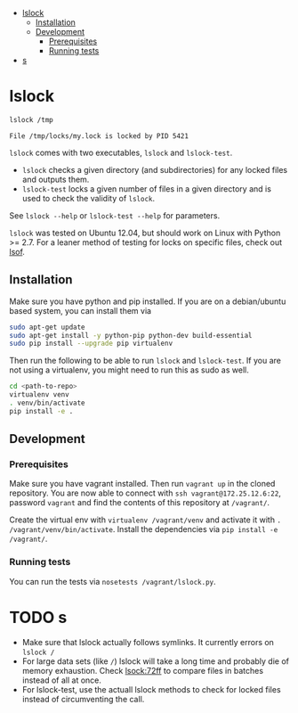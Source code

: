 - [lslock](#sec-1)
  - [Installation](#sec-1-1)
  - [Development](#sec-1-2)
    - [Prerequisites](#sec-1-2-1)
    - [Running tests](#sec-1-2-2)
- [s](#sec-2)

# lslock<a id="sec-1"></a>

```sh
lslock /tmp
```

    File /tmp/locks/my.lock is locked by PID 5421

`lslock` comes with two executables, `lslock` and `lslock-test`.

-   `lslock` checks a given directory (and subdirectories) for any locked files and outputs them.
-   `lslock-test` locks a given number of files in a given directory and is used to check the validity of `lslock`.

See `lslock --help` or `lslock-test --help` for parameters.

`lslock` was tested on Ubuntu 12.04, but should work on Linux with Python >= 2.7. For a leaner method of testing for locks on specific files, check out [lsof](https://linux.die.net/man/8/lsof).

## Installation<a id="sec-1-1"></a>

Make sure you have python and pip installed. If you are on a debian/ubuntu based system, you can install them via

```sh
sudo apt-get update
sudo apt-get install -y python-pip python-dev build-essential
sudo pip install --upgrade pip virtualenv
```

Then run the following to be able to run `lslock` and `lslock-test`. If you are not using a virtualenv, you might need to run this as sudo as well.

```sh
cd <path-to-repo>
virtualenv venv
. venv/bin/activate
pip install -e .
```

## Development<a id="sec-1-2"></a>

### Prerequisites<a id="sec-1-2-1"></a>

Make sure you have vagrant installed. Then run `vagrant up` in the cloned repository. You are now able to connect with `ssh vagrant@172.25.12.6:22`, password `vagrant` and find the contents of this repository at `/vagrant/`.

Create the virtual env with `virtualenv /vagrant/venv` and activate it with `. /vagrant/venv/bin/activate`. Install the dependencies via `pip install -e /vagrant/`.

### Running tests<a id="sec-1-2-2"></a>

You can run the tests via `nosetests /vagrant/lslock.py`.

# TODO s<a id="sec-2"></a>

-   Make sure that lslock actually follows symlinks. It currently errors on `lslock /`
-   For large data sets (like `/`) lslock will take a long time and probably die of memory exhaustion. Check [lsock:72ff](lslock.py) to compare files in batches instead of all at once.
-   For lslock-test, use the actuall lslock methods to check for locked files instead of circumventing the call.
